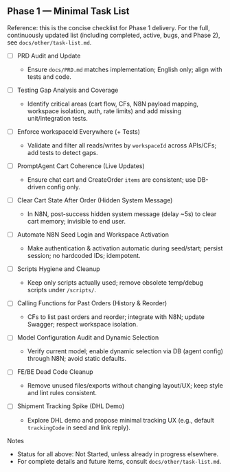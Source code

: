 ## Phase 1 — Minimal Task List

Reference: this is the concise checklist for Phase 1 delivery. For the full, continuously updated list (including completed, active, bugs, and Phase 2), see `docs/other/task-list.md`.

- [ ] PRD Audit and Update
  - Ensure `docs/PRD.md` matches implementation; English only; align with tests and code.

- [ ] Testing Gap Analysis and Coverage
  - Identify critical areas (cart flow, CFs, N8N payload mapping, workspace isolation, auth, rate limits) and add missing unit/integration tests.

- [ ] Enforce workspaceId Everywhere (+ Tests)
  - Validate and filter all reads/writes by `workspaceId` across APIs/CFs; add tests to detect gaps.

- [ ] PromptAgent Cart Coherence (Live Updates)
  - Ensure chat cart and CreateOrder `items` are consistent; use DB-driven config only.

- [ ] Clear Cart State After Order (Hidden System Message)
  - In N8N, post-success hidden system message (delay ~5s) to clear cart memory; invisible to end user.

- [ ] Automate N8N Seed Login and Workspace Activation
  - Make authentication & activation automatic during seed/start; persist session; no hardcoded IDs; idempotent.

- [ ] Scripts Hygiene and Cleanup
  - Keep only scripts actually used; remove obsolete temp/debug scripts under `/scripts/`.

- [ ] Calling Functions for Past Orders (History & Reorder)
  - CFs to list past orders and reorder; integrate with N8N; update Swagger; respect workspace isolation.

- [ ] Model Configuration Audit and Dynamic Selection
  - Verify current model; enable dynamic selection via DB (agent config) through N8N; avoid static defaults.

- [ ] FE/BE Dead Code Cleanup
  - Remove unused files/exports without changing layout/UX; keep style and lint rules consistent.

- [ ] Shipment Tracking Spike (DHL Demo)
  - Explore DHL demo and propose minimal tracking UX (e.g., default `trackingCode` in seed and link reply).

Notes
- Status for all above: Not Started, unless already in progress elsewhere.
- For complete details and future items, consult `docs/other/task-list.md`.
